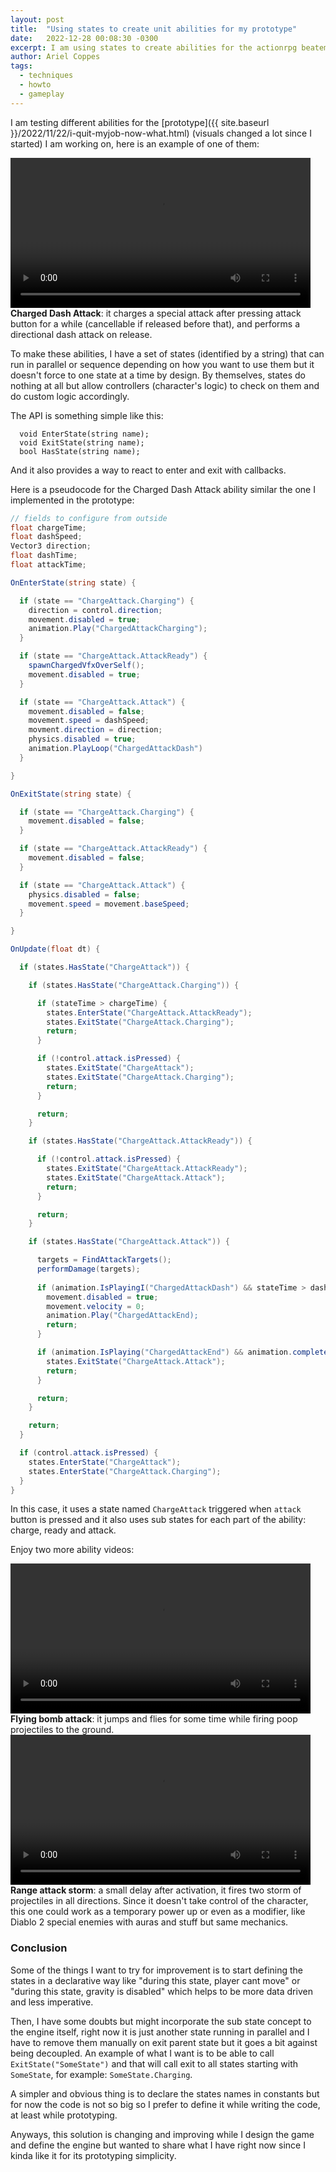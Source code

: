 ```yaml
---
layout: post
title:  "Using states to create unit abilities for my prototype"
date:   2022-12-28 00:08:30 -0300
excerpt: I am using states to create abilities for the actionrpg beatemup prototype I am working on and I share a bit of pseudocode to explain how. 
author: Ariel Coppes
tags:
  - techniques
  - howto
  - gameplay
---
```


I am testing different abilities for the [prototype]({{ site.baseurl }}/2022/11/22/i-quit-myjob-now-what.html) (visuals changed a lot since I started) I am working on, here is an example of one of them:

<div class="post-video">
<video width="480" controls autoplay>
  <source src="/assets/ability_chargedashattack1.mp4" type="video/mp4">
   Your browser does not support the video tag.
</video> 
<br/>
<strong>Charged Dash Attack</strong>: it charges a special attack after pressing attack button for a while (cancellable if released before that), and performs a directional dash attack on release.
</div>

To make these abilities, I have a set of states (identified by a string) that can run in parallel or sequence depending on how you want to use them but it doesn't force to one state at a time by design. By themselves, states do nothing at all but allow controllers (character's logic) to check on them and do custom logic accordingly. 

The API is something simple like this:

```
  void EnterState(string name);
  void ExitState(string name);
  bool HasState(string name);
```

And it also provides a way to react to enter and exit with callbacks.

Here is a pseudocode for the Charged Dash Attack ability similar the one I implemented in the prototype:

```c#
// fields to configure from outside
float chargeTime;
float dashSpeed;
Vector3 direction;
float dashTime;
float attackTime;

OnEnterState(string state) {

  if (state == "ChargeAttack.Charging") {
    direction = control.direction;
    movement.disabled = true;
    animation.Play("ChargedAttackCharging");
  }  

  if (state == "ChargeAttack.AttackReady") {
    spawnChargedVfxOverSelf();
    movement.disabled = true;
  }  

  if (state == "ChargeAttack.Attack") {
    movement.disabled = false;
    movement.speed = dashSpeed;
    movment.direction = direction;
    physics.disabled = true;
    animation.PlayLoop("ChargedAttackDash")
  }  

}

OnExitState(string state) {

  if (state == "ChargeAttack.Charging") {
    movement.disabled = false;
  }  

  if (state == "ChargeAttack.AttackReady") {
    movement.disabled = false;
  }  

  if (state == "ChargeAttack.Attack") {
    physics.disabled = false;
    movement.speed = movement.baseSpeed;
  }  

}

OnUpdate(float dt) {

  if (states.HasState("ChargeAttack")) {

    if (states.HasState("ChargeAttack.Charging")) {

      if (stateTime > chargeTime) {
        states.EnterState("ChargeAttack.AttackReady");
        states.ExitState("ChargeAttack.Charging");
        return;
      }

      if (!control.attack.isPressed) {
        states.ExitState("ChargeAttack");
        states.ExitState("ChargeAttack.Charging");
        return;
      }

      return;
    }

    if (states.HasState("ChargeAttack.AttackReady")) {

      if (!control.attack.isPressed) {
        states.ExitState("ChargeAttack.AttackReady");
        states.ExitState("ChargeAttack.Attack");
        return;
      }

      return;
    }

    if (states.HasState("ChargeAttack.Attack")) {

      targets = FindAttackTargets();
      performDamage(targets);
      
      if (animation.IsPlayingI("ChargedAttackDash") && stateTime > dashTime) {
        movement.disabled = true;
        movement.velocity = 0;
        animation.Play("ChargedAttackEnd);
        return;
      }

      if (animation.IsPlaying("ChargedAttackEnd") && animation.completed) {
        states.ExitState("ChargeAttack.Attack");
        return;
      }

      return;
    }

    return;
  }

  if (control.attack.isPressed) {
    states.EnterState("ChargeAttack");
    states.EnterState("ChargeAttack.Charging");
  }
}

```

In this case, it uses a state named `ChargeAttack` triggered when `attack` button is pressed and it also uses sub states for each part of the ability: charge, ready and attack.

Enjoy two more ability videos:

<div class="post-video">
<video width="480" controls>
  <source src="/assets/ability_flyingbomb1.mp4" type="video/mp4">
   Your browser does not support the video tag.
</video>
<br/>
<strong>Flying bomb attack</strong>: it jumps and flies for some time while firing poop projectiles to the ground.
</div>

<div class="post-video">
<video width="480" controls>
  <source src="/assets/special_rangesstorm_3.mp4" type="video/mp4">
   Your browser does not support the video tag.
</video> 
<br/>
<strong>Range attack storm</strong>: a small delay after activation, it fires two storm of projectiles in all directions. Since it doesn't take control of the character, this one could work as a temporary power up or even as a modifier, like Diablo 2 special enemies with auras and stuff but same mechanics.
</div>

### Conclusion

Some of the things I want to try for improvement is to start defining the states in a declarative way like "during this state, player cant move" or "during this state, gravity is disabled" which helps to be more data driven and less imperative. 

Then, I have some doubts but might incorporate the sub state concept to the engine itself, right now it is just another state running in parallel and I have to remove them manually on exit parent state but it goes a bit against being decoupled. An example of what I want is to be able to call `ExitState("SomeState")` and that will call exit to all states starting with `SomeState`, for example: `SomeState.Charging`.

A simpler and obvious thing is to declare the states names in constants but for now the code is not so big so I prefer to define it while writing the code, at least while prototyping.

Anyways, this solution is changing and improving while I design the game and define the engine but wanted to share what I have right now since I kinda like it for its prototyping simplicity.